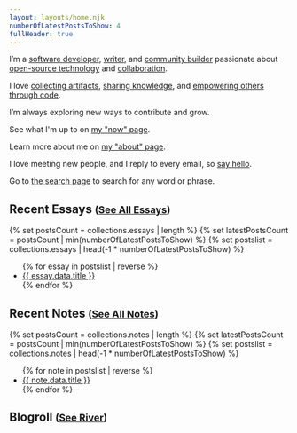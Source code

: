 ```yaml
---
layout: layouts/home.njk
numberOfLatestPostsToShow: 4
fullHeader: true
---
```

I’m a [software developer](/essays/a-brief-history-of-me-programming/), [writer](/ship-30-for-30-october-2021-cohort/), and [community builder](/essays/teaching-is-an-unfair-advantage/) passionate about [open-source technology](/notes/rsscloud-server/) and [collaboration](https://feeds.fedwikiriver.com/).

I love [collecting artifacts](/essays/avoiding-the-final-death/), [sharing knowledge](/notes/), and [empowering others through code](/notes/fedwiki-river/).

I’m always exploring new ways to contribute and grow.

See what I'm up to on [my "now" page](/now/).

Learn more about me on [my "about" page](/about/).

I love meeting new people, and I reply to every email, so [say hello](/contact/).

Go to [the search page](/search/) to search for any word or phrase.

## Recent Essays <small>([See All Essays](/essays/))</small>

{% set postsCount = collections.essays | length %}
{% set latestPostsCount = postsCount | min(numberOfLatestPostsToShow) %}
{% set postslist = collections.essays | head(-1 * numberOfLatestPostsToShow) %}

<ul>
{% for essay in postslist | reverse %}
  <li><a href="{{ essay.url }}">{{ essay.data.title }}</a></li>
{% endfor %}
</ul>

## Recent Notes <small>([See All Notes](/notes/))</small>

{% set postsCount = collections.notes | length %}
{% set latestPostsCount = postsCount | min(numberOfLatestPostsToShow) %}
{% set postslist = collections.notes | head(-1 * numberOfLatestPostsToShow) %}

<ul>
{% for note in postslist | reverse %}
  <li><a href="{{ note.url }}">{{ note.data.title }}</a></li>
{% endfor %}
</ul>

## Blogroll <small>([See River](https://feedland.com/newsproduct?username=andrewshell))</small>

<blog-roll opmlurl="https://feedland.com/opml?screenname=andrewshell&catname=blogroll"></blog-roll>
